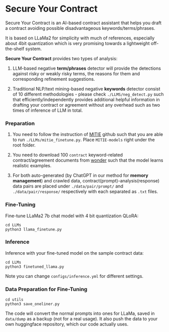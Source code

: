# Secure Your Contract #
Secure Your Contract is an AI-based contract assistant that helps you draft a contract avoiding possible disadvantageous keywords/terms/phrases.

It is based on LLaMa2 for simplicity with much of references, especially about 4bit quantization which is very promising towards a lightweight off-the-shelf system.

**Secure Your Contract** provides two types of analysis:

1. LLM-based negative **term/phrases** detector will provide the detections against risky or weakly risky terms, the reasons for them and corresponding refinement suggestions.

2. Traditional NLP/text mining-based negative **keywords** detector consist of 10 different methodologies - please check ```./LLMS/neg_detect.py``` such that efficiently/independently provides additional helpful information in drafting your contract or agreement without any overhead such as two times of inference of LLM in total.


### Preparation ###

1. You need to follow the instruction of [MITIE](https://github.com/mit-nlp/MITIE) github such that you are able to run ```./LLMs/mitie_finetune.py```. Place ```MITIE-models``` right under the root folder.

2. You need to download 100 ```contract``` keyword-related contract/agreement documents from [wonder](https://www.wonder.legal/us) such that the model learns realistic examples. 

3. For both auto-generated (by ChatGPT in our method for **memory management**) and crawled data, contract(prompt)-analysis(response) data pairs are placed under ```./data/pair/prompt/``` and ```./data/pair/response/``` respectively with each separated as ```.txt``` files.



### Fine-Tuning ###

Fine-tune LLaMa2 7b chat model with 4 bit quantization QLoRA:

```
cd LLMs
python3 llama_finetune.py
```


### Inference ###

Inference with your fine-tuned model on the sample contract data:

```
cd LLMs
python3 finetuned_llama.py
```

Note you can change ```configs/inference.yml``` for different settings.


### Data Preparation for Fine-Tuning ###

```
cd utils
python3 save_oneliner.py
```

The code will convert the normal prompts into ones for LLaMa, saved in ```data/dump``` as a backup (not for a real usage). It also push the data to your own huggingface repository, which our code actually uses.

